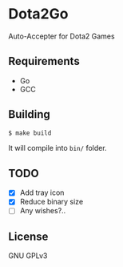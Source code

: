 # Dota2Go

Auto-Accepter for Dota2 Games

## Requirements

  - Go
  - GCC

## Building

```sh
$ make build
```

It will compile into `bin/` folder.

## TODO

- [x] Add tray icon
- [x] Reduce binary size
- [ ] Any wishes?..

License
----
GNU GPLv3
